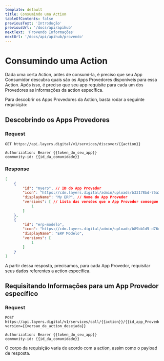 ```yaml
---
template: default
title: Consumindo uma Action
tableOfContents: false
previousText: 'Introdução'
previousUrl: '/docs/api/apihub'
nextText: 'Provendo Informações'
nextUrl: '/docs/api/apihub/provendo'
---
```


# Consumindo uma Action

Dada uma certa Action, antes de consumí-la, é preciso que seu App Consumidor descubra quais são os Apps Provedores disponíveis para essa Action. Após isso, é preciso que seu app requisite para cada um dos Provedores as informações da action específica.

Para descobrir os Apps Provedores da Action, basta rodar a seguinte requisição:

## Descobrindo os Apps Provedores

### Request

```http
GET https://api.layers.digital/v1/services/discover/{{action}}
```

```headers
Authorization: Bearer {{token_do_seu_app}}
community-id: {{id_da_comunidade}}
```

### Response

```json
[
	{
		"id": "myerp", // ID do App Provedor
		"icon": "https://cdn.layers.digital/admin/uploads/b33178bd-75a3-4c5c-8018-f1b08c174ff2/Frame%203%20(1).png", // Logo do App Provedor
		"displayName": "My ERP", // Nome do App Provedor
		"versions": [ // Lista das versões que o App Provedor consegue responder da action específica
			1
		]
	},
	{
		"id": "erp-modelo",
		"icon": "https://cdn.layers.digital/admin/uploads/b89bb1d5-d76c-4444-990b-e8e1e699fd82/logo-erpmodelo.png",
		"displayName": "ERP Modelo",
		"versions": [
			1
		]
	}
]
```

A partir dessa resposta, precisamos, para cada App Provedor, requisitar seus dados referentes a action específica.

## Requisitando Informações para um App Provedor específico

### Request

```http
POST https://api.layers.digital/v1/services/call/{{action}}/{{id_app_Provedor}}?version={{versao_da_action_desejada}}
```

```headers
Authorization: Bearer {{token_do_seu_app}}
community-id: {{id_da_comunidade}}
```

O corpo da requisição varia de acordo com a action, assim como o payload de resposta.
